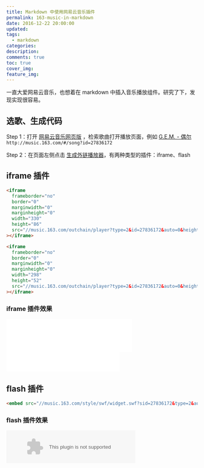 ```yaml
---
title: Markdown 中使用网易云音乐插件
permalink: 163-music-in-markdown
date: 2016-12-22 20:00:00
updated:
tags:
  - markdown
categories:
description:
comments: true
toc: true
cover_img:
feature_img:
---
```


一直大爱网易云音乐，也想着在 markdown 中插入音乐播放组件。研究了下，发现实现很容易。

## 选歌、生成代码

Step 1：打开 [网易云音乐网页版](http://music.163.com/) ，检索歌曲打开播放页面，例如 [G.E.M. - 偶尔](http://music.163.com/#/song?id=27836172) `http://music.163.com/#/song?id=27836172`

<!-- more -->

Step 2：在页面左侧点击 [生成外链播放器](http://music.163.com/#/outchain/2/27836172/)，有两种类型的插件：iframe、flash

## iframe 插件

```html
<iframe
  frameborder="no"
  border="0"
  marginwidth="0"
  marginheight="0"
  width="330"
  height="86"
  src="//music.163.com/outchain/player?type=2&id=27836172&auto=0&height=66"
></iframe>

<iframe
  frameborder="no"
  border="0"
  marginwidth="0"
  marginheight="0"
  width="298"
  height="52"
  src="//music.163.com/outchain/player?type=2&id=27836172&auto=0&height=32"
></iframe>
```

### iframe 插件效果

<iframe frameborder="no" border="0" marginwidth="0" marginheight="0" width=330 height=86 src="//music.163.com/outchain/player?type=2&id=27836172&auto=0&height=66"></iframe>

<br />

<iframe frameborder="no" border="0" marginwidth="0" marginheight="0" width="298" height="52" src="//music.163.com/outchain/player?type=2&id=27836172&auto=0&height=32"></iframe>

## flash 插件

```html
<embed src="//music.163.com/style/swf/widget.swf?sid=27836172&type=2&auto=0&width=320&height=66" width="340" height="86"  allowNetworking="all"></embed>
```

### flash 插件效果

<embed src="//music.163.com/style/swf/widget.swf?sid=27836172&type=2&auto=0&width=320&height=66" width="340" height="86"  allowNetworking="all"></embed>
